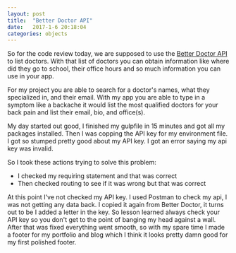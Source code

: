 ```yaml
---
layout: post
title:  "Better Doctor API"
date:   2017-1-6 20:18:04
categories: objects
---
```


So for the code review today, we are supposed to use the [Better Doctor API](https://developer.betterdoctor.com/) to list doctors. With that list of doctors you can obtain information like where did they go to school, their office hours and so much information you can use in your app.

For my project you are able to search for a doctor's names, what they specialized in, and their email. With my app you are able to type in a symptom like a backache it would list the most qualified doctors for your back pain and list their email, bio, and office(s).

My day started out good, I finished my gulpfile in 15 minutes and got all my packages installed. Then I was copping the API key for my environment file. I got so stumped pretty good about my API key. I got an error saying my api key was invalid.

So I took these actions trying to solve this problem:

* I checked my requiring statement and that was correct
* Then checked routing to see if it was wrong but that was correct

At this point I've not checked my API key. I used Postman to check my api, I was not getting any data back. I copied it again from Better Doctor, it turns out to be I added a letter in the key. So lesson learned always check your API key so you don't get to the point of banging my head against a wall. After that was fixed everything went smooth, so with my spare time I made a footer for my portfolio and blog which I think it looks pretty damn good for my first polished footer.
